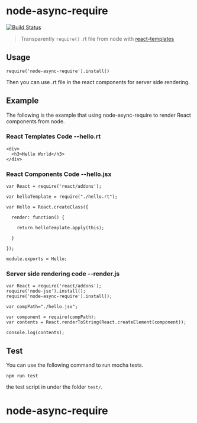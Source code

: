 # node-async-require

[![Build Status](https://travis-ci.org/jaydenlin/node-async-require.svg?branch=master)](https://travis-ci.org/jaydenlin/node-async-require)

> Transparently `require()` .rt file from node with [react-templates](http://wix.github.io/react-templates) 

## Usage
 
`require('node-async-require').install()` 

Then you can use .rt file in the react components for server side rendering.

## Example
The following is the example that using node-async-require to render React components from node.

### React Templates Code --hello.rt
```
<div>
  <h3>Hello World</h3>
</div>
```
### React Components Code --hello.jsx
```
var React = require('react/addons');

var helloTemplate = require("./hello.rt");

var Hello = React.createClass({
  
  render: function() {
    
    return helloTemplate.apply(this);
    
  }

});

module.exports = Hello;
```

### Server side rendering code --render.js
```
var React = require('react/addons');
require('node-jsx').install();
require('node-async-require').install();

var compPath="./hello.jsx";

var component = require(compPath);
var contents = React.renderToString(React.createElement(component));

console.log(contents);

```

## Test

You can use the following command to run mocha tests.

```
npm run test
```

the test script in under the folder `test/`.

 

# node-async-require
